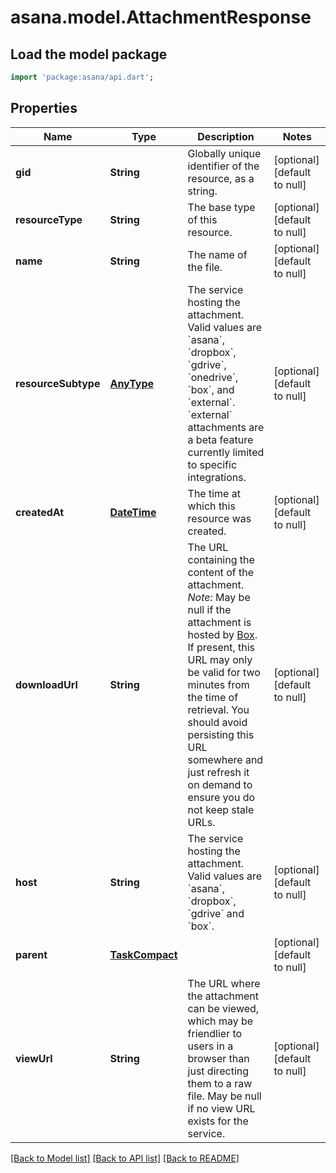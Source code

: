 # asana.model.AttachmentResponse

## Load the model package
```dart
import 'package:asana/api.dart';
```

## Properties
Name | Type | Description | Notes
------------ | ------------- | ------------- | -------------
**gid** | **String** | Globally unique identifier of the resource, as a string. | [optional] [default to null]
**resourceType** | **String** | The base type of this resource. | [optional] [default to null]
**name** | **String** | The name of the file. | [optional] [default to null]
**resourceSubtype** | [**AnyType**](.md) | The service hosting the attachment. Valid values are &#x60;asana&#x60;, &#x60;dropbox&#x60;, &#x60;gdrive&#x60;, &#x60;onedrive&#x60;, &#x60;box&#x60;, and &#x60;external&#x60;. &#x60;external&#x60; attachments are a beta feature currently limited to specific integrations. | [optional] [default to null]
**createdAt** | [**DateTime**](DateTime.md) | The time at which this resource was created. | [optional] [default to null]
**downloadUrl** | **String** | The URL containing the content of the attachment. *Note:* May be null if the attachment is hosted by [Box](https://www.box.com/). If present, this URL may only be valid for two minutes from the time of retrieval. You should avoid persisting this URL somewhere and just refresh it on demand to ensure you do not keep stale URLs. | [optional] [default to null]
**host** | **String** | The service hosting the attachment. Valid values are &#x60;asana&#x60;, &#x60;dropbox&#x60;, &#x60;gdrive&#x60; and &#x60;box&#x60;. | [optional] [default to null]
**parent** | [**TaskCompact**](TaskCompact.md) |  | [optional] [default to null]
**viewUrl** | **String** | The URL where the attachment can be viewed, which may be friendlier to users in a browser than just directing them to a raw file. May be null if no view URL exists for the service. | [optional] [default to null]

[[Back to Model list]](../README.md#documentation-for-models) [[Back to API list]](../README.md#documentation-for-api-endpoints) [[Back to README]](../README.md)


